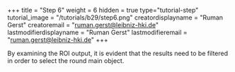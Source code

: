 +++
title = "Step 6"
weight = 6
hidden = true
type="tutorial-step"
tutorial_image = "/tutorials/b29/step6.png"
creatordisplayname = "Ruman Gerst"
creatoremail = "ruman.gerst@leibniz-hki.de"
lastmodifierdisplayname = "Ruman Gerst"
lastmodifieremail = "ruman.gerst@leibniz-hki.de"
+++

By examining the ROI output, it is evident that the results need to be filtered in order to select the round main object.

